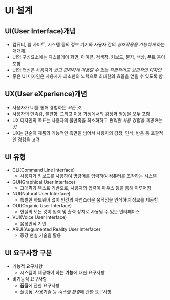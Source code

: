 # UI 설계

## UI(User Interface)개념

- 컴퓨터, 웹 사이트, 시스템 등의 정보 기기와 사용자 간의 *상호작용을 가능하게* 하는 매개체.
- UI의 구성요소에는 디스플레이 화면, 아이콘, 검색창, 키보드, 문자, 색상, 폰트 등이 포함
- UI의 핵심은 사용자가 *쉽고 편리하게 이용할 수 있는 직관적이고 보편적인 디자인*
- 좋은 UI 디자인은 사용자가 최소한의 노력으로 최대한의 효율을 얻을 수 있도록 함

## UX(User eXperience)개념

- 사용자가 UI를 통해 경험하는 *모든 것*
- 사용자의 만족감, 불편함, 그리고 이용 과정에서의 감정과 행동을 모두 포함
- UX 디자인의 목표는 사용자의 불만족을 최소화하고 *편리한 사용 경험을 제공하는 것*
- UX는 단순히 제품의 기능적인 측면을 넘어서 사용자의 감정, 인식, 반응 등 포괄적인 경험을 고려

## UI 유형

- CLI(Command Line Interface)
  - 사용자가 키보드를 사용하여 명령어를 입력하여 컴퓨터를 조작하는 시스템
- GUI(Graphical User Interface)
  - 그래픽과 텍스트 기반으로, 사용자의 입력이 마우스 등을 통해 이루어짐
- NUI(Natural User Interface)
  - 특별한 하드웨어 없이 인간의 자연스러운 움직임을 인식하여 정보를 제공함
- OUI(Organic User Interface)
  - 현실의 모든 것이 입력 및 출력 장치로 사용될 수 있는 인터페이스
- VUI(Voice User Interface)
  - 음성인식 기반
- ARUI(Augumented Reality User Interface)
  - 증강 현실 기술을 활용

## UI 요구사항 구분

- 기능적 요구사항
  - 시스템이 제공해야 하는 **기능**에 대한 요구사항
- 비기능적 요구사항
  - **품질**에 관한 요구사항
  - 플랫폼, 사용기술 등 *시스템 환경*에 관한 요구사항